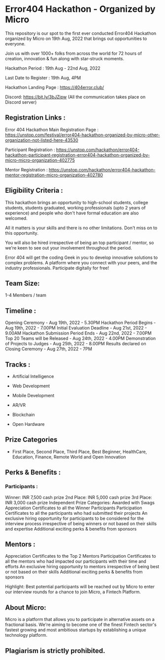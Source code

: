 # Error404 Hackathon - Organized by Micro

This repository is our spot to the first ever conducted Error404 Hackathon organized by Micro on 19th Aug, 2022 that brings out opportunities to everyone.

Join us with over 1000+ folks from across the world for 72 hours of creation, innovation & fun along with star-struck moments.


Hackathon Period : 19th Aug - 22nd Aug, 2022

Last Date to Register : 19th Aug, 4PM 


Hackathon Landing Page : https://404error.club/

Discord: https://bit.ly/3bJZipw (All the communication takes place on Discord server)


## Registration Links :

Error 404 Hackathon Main Registration Page : https://unstop.com/festival/error404-hackathon-organized-by-micro-other-organization-not-listed-here-43530

Participant Registration : https://unstop.com/hackathon/error404-hackathon-participant-registration-error404-hackathon-organized-by-micro-micro-organization-402775

Mentor Registration : https://unstop.com/hackathon/error404-hackathon-mentor-registration-micro-organization-402780


## Eligibility Criteria : 

This hackathon brings an opportunity to high-school students, college students, students graduated, working professionals (upto 2 years of experience) and people who don't have formal education are also welcomed.

All it matters is your skills and there is no other limitations. Don't miss on to this opportunity.

You will also be hired irrespective of being an top participant / mentor, so we're keen to see out your involvement throughout the period.

Error 404 will get the coding Geek in you to develop innovative solutions to complex problems. A platform where you connect with your peers, and the industry professionals. Participate digitally for free!


## Team Size: 

1-4 Members / team


## Timeline :

Opening Ceremony - Aug 19th, 2022 - 5.30PM
Hackathon Period Begins - Aug 19th, 2022 - 7.00PM
Initial Evaluation Deadline - Aug 21st, 2022 - 9.00AM
Hackathon Submission Period Ends - Aug 22nd, 2022 - 7.00PM
Top 20 Teams will be Released - Aug 24th, 2022 - 4.00PM
Demonstration of Projects to Judges - Aug 25th, 2022 - 8.00PM
Results declared on Closing Ceremony - Aug 27th, 2022 - 7PM


## Tracks : 

- Artificial Intelligence

- Web Development 

- Mobile Development

- AR/VR

- Blockchain

- Open Hardware


## Prize Categories 

- First Place, Second Place, Third Place, Best Beginner, HealthCare, Education, Finance, Remote World and Open Innovation


## Perks & Benefits :

### Participants :

Winner: INR 7,500 cash prize
2nd Place: INR 5,000 cash prize
3rd Place: INR 3,000 cash prize
Independent Prize Categories: Awarded with Swags
Appreciation Certificates to all the Winner Participants
Participation Certificates to all the participants who had submitted their projects
An exclusive hiring opportunity for participants to be considered for the interview process irrespective of being winners or not based on their skills and expertise
Additional exciting perks & benefits from sponsors


## Mentors :

Appreciation Certificates to the Top 2 Mentors
Participation Certificates to all the mentors who had impacted our participants with their time and efforts
An exclusive hiring opportunity to mentors irrespective of being best or not based on their skills
Additional exciting perks & benefits from sponsors


Highlight: Best potential participants will be reached out by Micro to enter our interview rounds for a chance to join Micro, a Fintech Platform.


## About Micro: 

Micro is a platform that allows you to participate in alternative assets on a fractional basis. We're aiming to become one of the finest Fintech sector's fastest growing and most ambitious startups by establishing a unique technology platform.


## Plagiarism is strictly prohibited.
